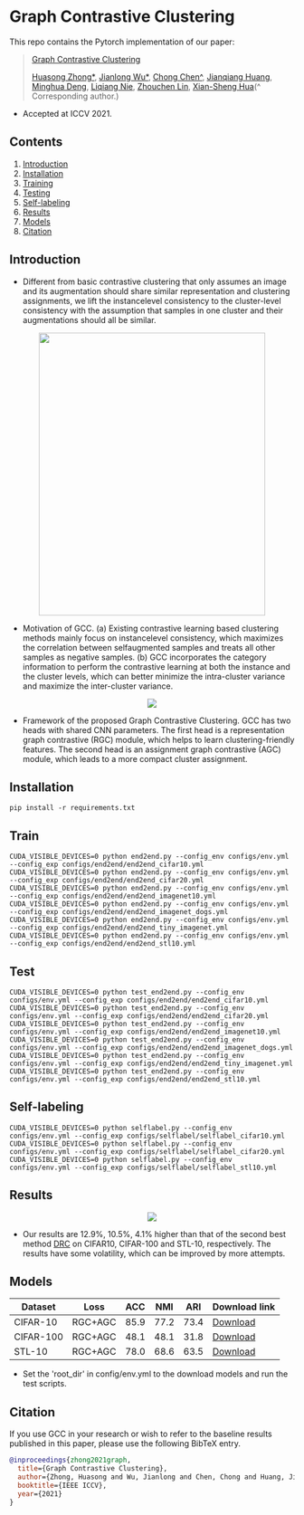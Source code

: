 # Graph Contrastive Clustering

This repo contains the Pytorch implementation of our paper:
> [Graph Contrastive Clustering](https://arxiv.org/abs/2104.01429)
>
> [Huasong Zhong\*](https://scholar.google.com/citations?user=BLE1mzgAAAAJ&hl=zh-CN), [Jianlong Wu\*](https://jlwu1992.github.io), [Chong Chen^](https://scholar.google.com/citations?user=DyeODPUAAAAJ&hl=en), [Jianqiang Huang](https://scholar.google.com.hk/citations?user=UqAybqgAAAAJ&hl=en), 
> [Minghua Deng](https://scholar.google.com/citations?user=u7NoLQYAAAAJ&hl=zh-CN), [Liqiang Nie](https://scholar.google.com/citations?user=yywVMhUAAAAJ&hl=en), [Zhouchen Lin](https://zhouchenlin.github.io), [Xian-Sheng Hua](https://scholar.google.com/citations?user=6G-l4o0AAAAJ&hl=zh-CN)(^ Corresponding author.)
- Accepted at ICCV 2021.


## Contents

1. [Introduction](#introduction)
0. [Installation](#installation)
0. [Training](#train)
0. [Testing](#test)
0. [Self-labeling](#self-labeling)
0. [Results](#results)
0. [Models](#models)
0. [Citation](#citation)

## Introduction

- Different from basic contrastive clustering that only assumes an image and its augmentation should share similar representation and clustering assignments, we lift the instancelevel consistency to the cluster-level consistency with the assumption that samples in one cluster and their augmentations should all be similar.

<p align="center" >
    <img src="images/pre.jpg" width="400" height="500" />

- Motivation of GCC. (a) Existing contrastive
learning based clustering methods mainly focus on instancelevel consistency, which maximizes the correlation between selfaugmented samples and treats all other samples as negative samples. (b) GCC incorporates the category information to perform
the contrastive learning at both the instance and the cluster levels,
which can better minimize the intra-cluster variance and maximize
the inter-cluster variance.


<p align="center">
    <img src="images/main.jpg" />

-  Framework of the proposed Graph Contrastive Clustering. GCC has two heads with shared CNN parameters. The first head is a
representation graph contrastive (RGC) module, which helps to learn clustering-friendly features. The second head is an assignment graph
contrastive (AGC) module, which leads to a more compact cluster assignment.

## Installation
```shell
pip install -r requirements.txt
```

## Train
```shell
CUDA_VISIBLE_DEVICES=0 python end2end.py --config_env configs/env.yml --config_exp configs/end2end/end2end_cifar10.yml
CUDA_VISIBLE_DEVICES=0 python end2end.py --config_env configs/env.yml --config_exp configs/end2end/end2end_cifar20.yml
CUDA_VISIBLE_DEVICES=0 python end2end.py --config_env configs/env.yml --config_exp configs/end2end/end2end_imagenet10.yml
CUDA_VISIBLE_DEVICES=0 python end2end.py --config_env configs/env.yml --config_exp configs/end2end/end2end_imagenet_dogs.yml
CUDA_VISIBLE_DEVICES=0 python end2end.py --config_env configs/env.yml --config_exp configs/end2end/end2end_tiny_imagenet.yml
CUDA_VISIBLE_DEVICES=0 python end2end.py --config_env configs/env.yml --config_exp configs/end2end/end2end_stl10.yml
```

## Test
```shell
CUDA_VISIBLE_DEVICES=0 python test_end2end.py --config_env configs/env.yml --config_exp configs/end2end/end2end_cifar10.yml
CUDA_VISIBLE_DEVICES=0 python test_end2end.py --config_env configs/env.yml --config_exp configs/end2end/end2end_cifar20.yml
CUDA_VISIBLE_DEVICES=0 python test_end2end.py --config_env configs/env.yml --config_exp configs/end2end/end2end_imagenet10.yml
CUDA_VISIBLE_DEVICES=0 python test_end2end.py --config_env configs/env.yml --config_exp configs/end2end/end2end_imagenet_dogs.yml
CUDA_VISIBLE_DEVICES=0 python test_end2end.py --config_env configs/env.yml --config_exp configs/end2end/end2end_tiny_imagenet.yml
CUDA_VISIBLE_DEVICES=0 python test_end2end.py --config_env configs/env.yml --config_exp configs/end2end/end2end_stl10.yml
```

## Self-labeling
```shell
CUDA_VISIBLE_DEVICES=0 python selflabel.py --config_env configs/env.yml --config_exp configs/selflabel/selflabel_cifar10.yml
CUDA_VISIBLE_DEVICES=0 python selflabel.py --config_env configs/env.yml --config_exp configs/selflabel/selflabel_cifar20.yml
CUDA_VISIBLE_DEVICES=0 python selflabel.py --config_env configs/env.yml --config_exp configs/selflabel/selflabel_stl10.yml
```

## Results

<p align="center">
    <img src="images/res.jpg" />

- Our results are 12.9%, 10.5%, 4.1% higher than that of the second best method [DRC](https://arxiv.org/abs/2008.03030) on CIFAR10, CIFAR-100 and STL-10, respectively. The results have some volatility, which can be improved by more attempts.

## Models

| Dataset          | Loss              | ACC                   |  NMI            |  ARI      |Download link |
|------------------|-------------------|---------------------- |-----------------|-----------|--------------|
| CIFAR-10          |  RGC+AGC        | 85.9                  | 77.2            | 73.4      |[Download](https://drive.google.com/drive/folders/1wBXq_WNeST7XBc_aD-200yCOgd_DosgV?usp=sharing)  |
| CIFAR-100         |  RGC+AGC        | 48.1                  | 48.1            | 31.8      |[Download](https://drive.google.com/drive/folders/1Q66j3Dh8H3lSMjEq7iqDRo-vres6Wgcr?usp=sharing)  |
| STL-10            |  RGC+AGC        | 78.0                  | 68.6            |  63.5     |[Download](https://drive.google.com/drive/folders/1MK8YXSJoEqh2kYrvQzq3J3R5PDUP5Uw_?usp=sharing)  |
- Set the 'root_dir' in config/env.yml to the download models and run the test scripts.

## Citation 

If you use GCC in your research or wish to refer to the baseline results published in this paper, please use the following BibTeX entry.

```bibtex
@inproceedings{zhong2021graph,
  title={Graph Contrastive Clustering},
  author={Zhong, Huasong and Wu, Jianlong and Chen, Chong and Huang, Jianqiang and Deng, Minghua and Nie, Liqiang and Lin, Zhouchen and Hua, Xian-Sheng},
  booktitle={IEEE ICCV},
  year={2021}
}
